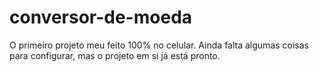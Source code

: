 # conversor-de-moeda
O primeiro projeto meu feito 100% no celular. Ainda falta algumas coisas para configurar, mas o projeto em si já está pronto.
